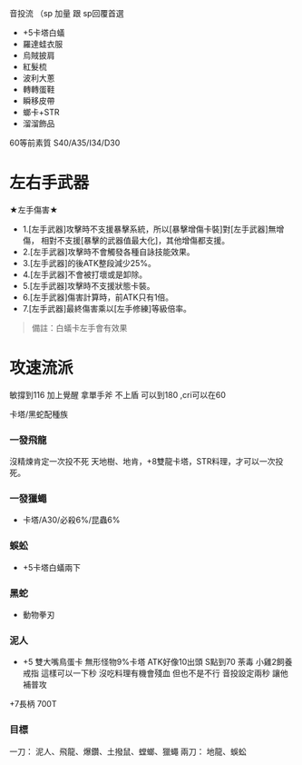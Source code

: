 音投流 
（sp 加量 跟 sp回覆首選
 - +5卡塔白蟻
 - 羅達蛙衣服
 - 烏賊披肩
 - 紅髮梳
 - 波利大蔥
 - 轉轉蛋鞋
 - 瞬移皮帶
 - 螂卡+STR
 - 溜溜飾品

60等前素質
S40/A35/I34/D30

# 左右手武器
★左手傷害★
- 1.[左手武器]攻擊時不支援暴擊系統，所以[暴擊增傷卡裝]對[左手武器]無增傷，
相對不支援[暴擊的武器值最大化]，其他增傷都支援。
- 2.[左手武器]攻擊時不會觸發各種自詠技能效果。
- 3.[左手武器]的後ATK整段減少25%。
- 4.[左手武器]不會被打壞或是卸除。
- 5.[左手武器]攻擊時不支援狀態卡裝。
- 6.[左手武器]傷害計算時，前ATK只有1倍。
- 7.[左手武器]最終傷害乘以[左手修練]等級倍率。
> 備註：白蟻卡左手會有效果
# 攻速流派
敏撐到116 加上覺醒 拿單手斧 不上盾 可以到180 ,cri可以在60

卡塔/黑蛇配種族

### 一發飛龍

沒精煉肯定一次投不死
天地樹、地肯，+8雙龍卡塔，STR料理，才可以一次投死。

### 一發獵蠅
- 卡塔/A30/必殺6%/昆蟲6%

### 蜈蚣
- +5卡塔白蟻兩下

### 黑蛇
- 動物拳刃


### 泥人
- +5 雙大嘴鳥蛋卡 無形怪物9%卡塔 ATK好像10出頭
S點到70 荼毒 小雞2飼養戒指
這樣可以一下秒 沒吃料理有機會殘血 但也不是不行 音投設定兩秒 讓他補普攻

+7長柄 700T


### 目標

一刀： 泥人、飛龍、爆鑽、土撥鼠、螳螂、獵蠅
兩刀： 地龍、蜈蚣
